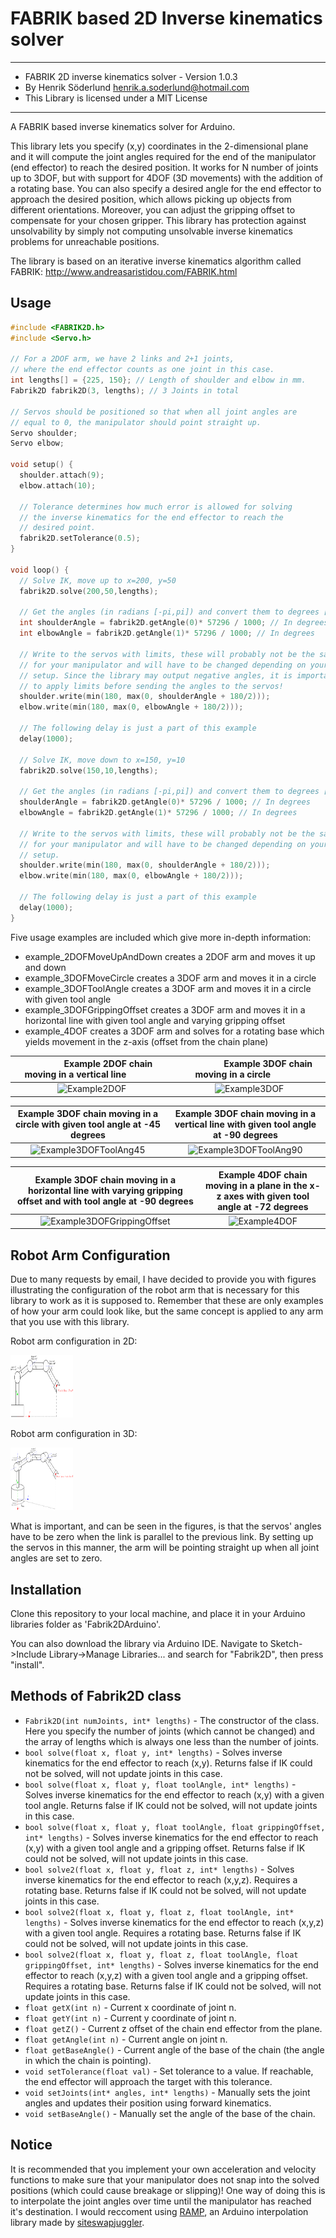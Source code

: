 FABRIK based 2D Inverse kinematics solver
=====

***************************************************************
* FABRIK 2D inverse kinematics solver - Version 1.0.3
* By Henrik Söderlund <henrik.a.soderlund@hotmail.com>
* This Library is licensed under a MIT License
***************************************************************

A FABRIK based inverse kinematics solver for Arduino.

This library lets you specify (x,y) coordinates in the 2-dimensional plane and it will compute the joint angles required for the end of the manipulator (end effector) to reach the desired position. It works for N number of joints up to 3DOF, but with support for 4DOF (3D movements) with the addition of a rotating base.
You can also specify a desired angle for the end effector to approach the desired position, which allows picking up objects from different orientations. Moreover, you can adjust the gripping offset to compensate for your chosen gripper. This library has protection against unsolvability by simply not computing unsolvable inverse kinematics problems for unreachable positions.

The library is based on an iterative inverse kinematics algorithm called FABRIK:
http://www.andreasaristidou.com/FABRIK.html

Usage
-----

```C++
#include <FABRIK2D.h>
#include <Servo.h>

// For a 2DOF arm, we have 2 links and 2+1 joints, 
// where the end effector counts as one joint in this case.
int lengths[] = {225, 150}; // Length of shoulder and elbow in mm.
Fabrik2D fabrik2D(3, lengths); // 3 Joints in total

// Servos should be positioned so that when all joint angles are
// equal to 0, the manipulator should point straight up.
Servo shoulder;
Servo elbow;

void setup() {
  shoulder.attach(9);
  elbow.attach(10);
  
  // Tolerance determines how much error is allowed for solving
  // the inverse kinematics for the end effector to reach the
  // desired point.
  fabrik2D.setTolerance(0.5);
}

void loop() {
  // Solve IK, move up to x=200, y=50
  fabrik2D.solve(200,50,lengths);
  
  // Get the angles (in radians [-pi,pi]) and convert them to degrees [-180,180]
  int shoulderAngle = fabrik2D.getAngle(0)* 57296 / 1000; // In degrees
  int elbowAngle = fabrik2D.getAngle(1)* 57296 / 1000; // In degrees
  
  // Write to the servos with limits, these will probably not be the same
  // for your manipulator and will have to be changed depending on your
  // setup. Since the library may output negative angles, it is important
  // to apply limits before sending the angles to the servos!
  shoulder.write(min(180, max(0, shoulderAngle + 180/2)));
  elbow.write(min(180, max(0, elbowAngle + 180/2)));
  
  // The following delay is just a part of this example
  delay(1000);
  
  // Solve IK, move down to x=150, y=10
  fabrik2D.solve(150,10,lengths);
  
  // Get the angles (in radians [-pi,pi]) and convert them to degrees [-180,180]
  shoulderAngle = fabrik2D.getAngle(0)* 57296 / 1000; // In degrees
  elbowAngle = fabrik2D.getAngle(1)* 57296 / 1000; // In degrees
  
  // Write to the servos with limits, these will probably not be the same
  // for your manipulator and will have to be changed depending on your
  // setup.
  shoulder.write(min(180, max(0, shoulderAngle + 180/2)));
  elbow.write(min(180, max(0, elbowAngle + 180/2)));
  
  // The following delay is just a part of this example
  delay(1000);
}
```

Five usage examples are included which give more in-depth information:
* example_2DOFMoveUpAndDown creates a 2DOF arm and moves it up and down
* example_3DOFMoveCircle creates a 3DOF arm and moves it in a circle
* example_3DOFToolAngle creates a 3DOF arm and moves it in a circle with given tool angle
* example_3DOFGrippingOffset creates a 3DOF arm and moves it in a horizontal line with given tool angle and varying gripping offset
* example_4DOF creates a 3DOF arm and solves for a rotating base which yields movement in the z-axis (offset from the chain plane)

**&nbsp; &nbsp; &nbsp; &nbsp; &nbsp; &nbsp; &nbsp; Example 2DOF chain moving in a vertical line &nbsp; &nbsp; &nbsp; &nbsp; &nbsp; &nbsp; &nbsp;**                                                                                                                     |  **&nbsp; &nbsp; &nbsp; &nbsp; &nbsp; &nbsp; &nbsp; &nbsp; Example 3DOF chain moving in a circle &nbsp; &nbsp; &nbsp; &nbsp; &nbsp; &nbsp; &nbsp;**  
:------------------------------------------------------------------------------------------------------------------------------------------------------------:|:-------------------------------------------------------------------------------------------------------------------------------:
![Example2DOF](https://github.com/henriksod/Fabrik2DArduino/blob/master/examples/example_2DOFMoveUpAndDown/preview.gif)                                       |  ![Example3DOF](https://github.com/henriksod/Fabrik2DArduino/blob/master/examples/example_3DOFMoveCircle/preview.gif)

**Example 3DOF chain moving in a circle with given tool angle at -45 degrees**                                                                                |  **Example 3DOF chain moving in a vertical line with given tool angle at -90 degrees**                                                                           
:------------------------------------------------------------------------------------------------------------------------------------------------------------:|:-------------------------------------------------------------------------------------------------------------------------------:
![Example3DOFToolAng45](https://github.com/henriksod/Fabrik2DArduino/blob/master/examples/example_3DOFToolAngle/preview1.gif)                                 |  ![Example3DOFToolAng90](https://github.com/henriksod/Fabrik2DArduino/blob/master/examples/example_3DOFToolAngle/preview2.gif)

**Example 3DOF chain moving in a horizontal line with varying gripping offset and with tool angle at -90 degrees**                                            |  **Example 4DOF chain moving in a plane in the x-z axes with given tool angle at -72 degrees**                                                                           
:------------------------------------------------------------------------------------------------------------------------------------------------------------:|:-------------------------------------------------------------------------------------------------------------------------------:
![Example3DOFGrippingOffset](https://github.com/henriksod/Fabrik2DArduino/blob/master/examples/example_3DOFGrippingOffset/preview.gif)                                 |  ![Example4DOF](https://github.com/henriksod/Fabrik2DArduino/blob/master/examples/example_4DOF/preview.gif)

Robot Arm Configuration
------------
Due to many requests by email, I have decided to provide you with figures illustrating the configuration of the robot arm that is necessary for this library to work as it is supposed to. Remember that these are only examples of how your arm could look like, but the same concept is applied to any arm that you use with this library.

Robot arm configuration in 2D:

<img src="https://github.com/henriksod/Fabrik2DArduino/blob/master/setup/3DOFSetup.png" width="100" height="100">

Robot arm configuration in 3D:

<img src="https://github.com/henriksod/Fabrik2DArduino/blob/master/setup/4DOFSetup.png" width="100" height="100">

What is important, and can be seen in the figures, is that the servos' angles have to be zero when the link is parallel to the previous link. By setting up the servos in this manner, the arm will be pointing straight up when all joint angles are set to zero.

Installation
------------
Clone this repository to your local machine, and place it in your Arduino libraries folder as 'Fabrik2DArduino'.

You can also download the library via Arduino IDE. Navigate to Sketch->Include Library->Manage Libraries... and search for "Fabrik2D", then press "install".

Methods of Fabrik2D class
-----------------------------
* ```Fabrik2D(int numJoints, int* lengths)``` - The constructor of the class. Here you specify the number of joints (which cannot be changed) and the array of lengths which is always one less than the number of joints.
* ```bool solve(float x, float y, int* lengths)``` - Solves inverse kinematics for the end effector to reach (x,y). Returns false if IK could not be solved, will not update joints in this case.
* ```bool solve(float x, float y, float toolAngle, int* lengths)``` - Solves inverse kinematics for the end effector to reach (x,y) with a given tool angle. Returns false if IK could not be solved, will not update joints in this case.
* ```bool solve(float x, float y, float toolAngle, float grippingOffset, int* lengths)``` - Solves inverse kinematics for the end effector to reach (x,y) with a given tool angle and a gripping offset. Returns false if IK could not be solved, will not update joints in this case.
* ```bool solve2(float x, float y, float z, int* lengths)``` - Solves inverse kinematics for the end effector to reach (x,y,z). Requires a rotating base. Returns false if IK could not be solved, will not update joints in this case.
* ```bool solve2(float x, float y, float z, float toolAngle, int* lengths)``` - Solves inverse kinematics for the end effector to reach (x,y,z) with a given tool angle. Requires a rotating base. Returns false if IK could not be solved, will not update joints in this case.
* ```bool solve2(float x, float y, float z, float toolAngle, float grippingOffset, int* lengths)``` - Solves inverse kinematics for the end effector to reach (x,y,z) with a given tool angle and a gripping offset. Requires a rotating base. Returns false if IK could not be solved, will not update joints in this case.
* ```float getX(int n)``` - Current x coordinate of joint n.
* ```float getY(int n)``` - Current y coordinate of joint n.
* ```float getZ()``` - Current z offset of the chain end effector from the plane.
* ```float getAngle(int n)``` - Current angle on joint n.
* ```float getBaseAngle()``` - Current angle of the base of the chain (the angle in which the chain is pointing).
* ```void setTolerance(float val)``` - Set tolerance to a value. If reachable, the end effector will approach the target with this tolerance.
* ```void setJoints(int* angles, int* lengths)``` - Manually sets the joint angles and updates their position using forward kinematics.
* ```void setBaseAngle()``` - Manually set the angle of the base of the chain.

Notice
------------
It is recommended that you implement your own acceleration and velocity functions to make sure that your manipulator does not snap into the solved positions (which could cause breakage or slipping)! One way of doing this is to interpolate the joint angles over time until the manipulator has reached it's destination. I would reccoment using [RAMP](https://github.com/siteswapjuggler/RAMP), an Arduino interpolation library made by [siteswapjuggler](https://github.com/siteswapjuggler).
